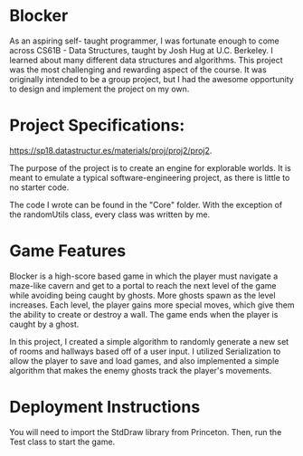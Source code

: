 # Blocker

As an aspiring self- taught programmer, I was fortunate enough to come across 
CS61B - Data Structures, taught by Josh Hug at U.C. Berkeley. I learned about many different data structures and algorithms. This project was 
the most challenging and rewarding aspect of the course. It was originally intended 
to be a group project, but I had the awesome opportunity to design and implement 
the project on my own.

# Project Specifications:
https://sp18.datastructur.es/materials/proj/proj2/proj2.

The purpose of the project is to create an engine for explorable worlds. It is meant to emulate
a typical software-engineering project, as there is little to no starter code. 

The code I wrote can be found in the "Core" folder. With the exception of the randomUtils class, 
every class was written by me.

# Game Features

Blocker is a high-score based game in which the player must navigate a maze-like cavern
and get to a portal to reach the next level of the game while avoiding being caught by 
ghosts. More ghosts spawn as the level increases. Each level, the player gains more special 
moves, which give them the ability to create or destroy a wall. The game ends when the player 
is caught by a ghost.

In this project, I created a simple algorithm to randomly generate a new set of rooms and hallways
based off of a user input. I utilized Serialization to allow the player to save and load games,
and also implemented a simple algorithm that makes the enemy ghosts track the player's movements.

# Deployment Instructions 
You will need to import the StdDraw library from Princeton. Then, run the Test class to start 
the game.
